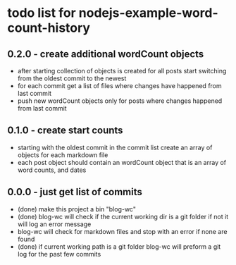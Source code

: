 # todo list for nodejs-example-word-count-history

## 0.2.0 - create additional wordCount objects
* after starting collection of objects is created for all posts start switching from the oldest commit to the newest
* for each commit get a list of files where changes have happened from last commit
* push new wordCount objects only for posts where changes happened from last commit

## 0.1.0 - create start counts
* starting with the oldest commit in the commit list create an array of objects for each markdown file
* each post object should contain an wordCount object that is an array of word counts, and dates

## 0.0.0 - just get list of commits
* (done) make this project a bin "blog-wc"
* (done) blog-wc will check if the current working dir is a git folder if not it will log an error message
* blog-wc will check for markdown files and stop with an error if none are found
* (done) if current working path is a git folder blog-wc will preform a git log for the past few commits
